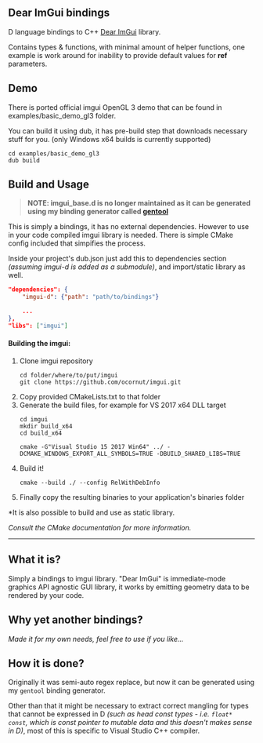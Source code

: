 ## Dear ImGui bindings

D language bindings to C++ [Dear ImGui](https://github.com/ocornut/imgui) library.

Contains types & functions, with minimal amount of helper functions, one example is work around for inability to provide default values for **ref** parameters.

## Demo
There is ported official imgui OpenGL 3 demo that can be found in examples/basic_demo_gl3 folder.

You can build it using dub, it has pre-build step that downloads necessary stuff for you. (only Windows x64 builds is currently supported)

    cd examples/basic_demo_gl3
    dub build


## Build and Usage

> **NOTE: imgui_base.d is no longer maintained as it can be generated using my binding generator called [gentool](https://github.com/Superbelko/ohmygentool)**

This is simply a bindings, it has no external dependencies. However to use in your code compiled imgui library is needed. There is simple CMake config included that simpifies the process.

Inside your project's dub.json just add this to dependencies section *(assuming imgui-d is added as a submodule)*, and import/static library as well.
```json
"dependencies": {
    "imgui-d": {"path": "path/to/bindings"}

    ...
},
"libs": ["imgui"]
```

#### Building the imgui:

  
1. Clone imgui repository
    ```
    cd folder/where/to/put/imgui
    git clone https://github.com/ocornut/imgui.git
    ```
1.  Copy provided CMakeLists.txt to that folder
1.  Generate the build files, for example for VS 2017 x64 DLL target
    ```
    cd imgui
    mkdir build_x64
    cd build_x64
    
    cmake -G"Visual Studio 15 2017 Win64" ../ -DCMAKE_WINDOWS_EXPORT_ALL_SYMBOLS=TRUE -DBUILD_SHARED_LIBS=TRUE 
    ```
1.  Build it!
    ```
    cmake --build ./ --config RelWithDebInfo
    ```
1. Finally copy the resulting binaries to your application's binaries folder

*It is also possible to build and use as static library.

*Consult the CMake documentation for more information.*

---

## What it is?

Simply a bindings to imgui library. "Dear ImGui" is immediate-mode graphics API agnostic GUI library, it works by emitting geometry data to be rendered by your code.

## Why yet another bindings?

*Made it for my own needs, feel free to use if you like...*

## How it is done?

Originally it was semi-auto regex replace, but now it can be generated using my ```gentool``` binding generator.

Other than that it might be necessary to extract correct mangling for types that cannot be expressed in D *(such as head const types - i.e. ```float* const```, which is const pointer to mutable data and this doesn't makes sense in D)*, most of this is specific to Visual Studio C++ compiler.
